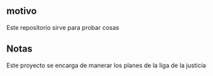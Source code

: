 ## motivo

Este repositorio sirve para probar cosas

## Notas
Este proyecto se encarga de manerar los planes de la liga de la justicia
